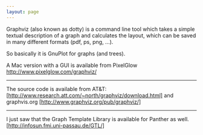 ```yaml
---
layout: page
---
```


Graphviz (also known as dotty) is a command line tool which takes a simple textual description of a graph and calculates the layout, which can be saved in many different formats (pdf, ps, png, ...).

So basically it is GnuPlot for graphs (and trees).

A Mac version with a GUI is available from PixelGlow http://www.pixelglow.com/graphviz/

----

The source code is available from AT&T:  [http://www.research.att.com/~north/graphviz/download.html] and     graphvis.org  [http://www.graphviz.org/pub/graphviz/]

----

I just saw that the Graph Template Library is available for Panther as well.  [http://infosun.fmi.uni-passau.de/GTL/]
